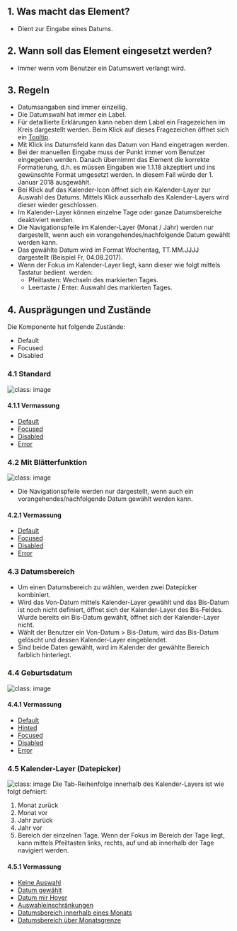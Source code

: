## 1. Was macht das Element?
* Dient zur Eingabe eines Datums.

## 2. Wann soll das Element eingesetzt werden?
* Immer wenn vom Benutzer ein Datumswert verlangt wird.

## 3. Regeln
* Datumsangaben sind immer einzeilig.
* Die Datumswahl hat immer ein Label.
* Für detaillierte Erklärungen kann neben dem Label ein Fragezeichen im Kreis dargestellt werden. Beim Klick auf dieses Fragezeichen öffnet sich ein [Tooltip](https://digital.sbb.ch/de/webapps/components/tooltip).
* Mit Klick ins Datumsfeld kann das Datum von Hand eingetragen werden.
* Bei der manuellen Eingabe muss der Punkt immer vom Benutzer eingegeben werden. Danach übernimmt das Element die korrekte Formatierung, d.h. es müssen Eingaben wie 1.1.18 akzeptiert und ins gewünschte Format umgesetzt werden. In diesem Fall würde der 1. Januar 2018 ausgewählt.
* Bei Klick auf das Kalender-Icon öffnet sich ein Kalender-Layer zur Auswahl des Datums. Mittels Klick ausserhalb des Kalender-Layers wird dieser wieder geschlossen.
* Im Kalender-Layer können einzelne Tage oder ganze Datumsbereiche deaktiviert werden.
* Die Navigationspfeile im Kalender-Layer (Monat / Jahr) werden nur dargestellt, wenn auch ein vorangehendes/nachfolgende Datum gewählt werden kann.
* Das gewählte Datum wird im Format Wochentag, TT.MM.JJJJ dargestellt (Beispiel Fr, 04.08.2017).
* Wenn der Fokus im Kalender-Layer liegt, kann dieser wie folgt mittels Tastatur bedient  werden:
    * Pfeiltasten: Wechseln des markierten Tages.
    * Leertaste / Enter: Auswahl des markierten Tages.

## 4. Ausprägungen und Zustände 
Die Komponente hat folgende Zustände:
* Default
* Focused
* Disabled

### 4.1 Standard
![](https://raw.githubusercontent.com/sbb-design-systems/sbb-design-system/master/webapp/components/datepicker/images/dateinput_default.png 'class: image')


#### 4.1.1 Vermassung
* [Default](https://sbb.invisionapp.com/d/main#/console/17140415/355318424/inspect)
* [Focused](https://sbb.invisionapp.com/d/main#/console/17140415/355318425/inspect)
* [Disabled](https://sbb.invisionapp.com/d/main#/console/17140415/355318426/inspect)
* [Error](https://sbb.invisionapp.com/d/main#/console/17140415/355318427/inspect)


### 4.2 Mit Blätterfunktion
![](https://raw.githubusercontent.com/sbb-design-systems/sbb-design-system/master/webapp/components/datepicker/images/dateinput_pageable.png 'class: image')
* Die Navigationspfeile werden nur dargestellt, wenn auch ein vorangehendes/nachfolgende Datum gewählt werden kann.

#### 4.2.1 Vermassung
* [Default](https://sbb.invisionapp.com/d/main#/console/17140415/355318428/inspect)
* [Focused](https://sbb.invisionapp.com/d/main#/console/17140415/355318429/inspect)
* [Disabled](https://sbb.invisionapp.com/d/main#/console/17140415/355318430/inspect)
* [Error](https://sbb.invisionapp.com/d/main#/console/17140415/355318431/inspect)

### 4.3 Datumsbereich
* Um einen Datumsbereich zu wählen, werden zwei Datepicker kombiniert.
* Wird das Von-Datum mittels Kalender-Layer gewählt und das Bis-Datum ist noch nicht definiert, öffnet sich der Kalender-Layer des Bis-Feldes. Wurde bereits ein Bis-Datum gewählt, öffnet sich der Kalender-Layer nicht.
* Wählt der Benutzer ein Von-Datum > Bis-Datum, wird das Bis-Datum gelöscht und dessen Kalender-Layer eingeblendet.
* Sind beide Daten gewählt, wird im Kalender der gewählte Bereich farblich hinterlegt.

### 4.4 Geburtsdatum
![](https://raw.githubusercontent.com/sbb-design-systems/sbb-design-system/master/webapp/components/datepicker/images/dateinput_birthdate.png 'class: image')

#### 4.4.1 Vermassung
* [Default](https://sbb.invisionapp.com/d/main#/console/17140415/355318432/inspect)
* [Hinted](https://sbb.invisionapp.com/d/main#/console/17140415/355318433/inspect)
* [Focused](https://sbb.invisionapp.com/d/main#/console/17140415/355318434/inspect)
* [Disabled](https://sbb.invisionapp.com/d/main#/console/17140415/355318435/inspect)
* [Error](https://sbb.invisionapp.com/d/main#/console/17140415/355318436/inspect)


### 4.5 Kalender-Layer (Datepicker)
![](https://raw.githubusercontent.com/sbb-design-systems/sbb-design-system/master/webapp/components/datepicker/images/dateinput_picker.png 'class: image')
Die Tab-Reihenfolge innerhalb des Kalender-Layers ist wie folgt defniert:
1. Monat zurück
2. Monat vor
3. Jahr zurück
4. Jahr vor
5. Bereich der einzelnen Tage. Wenn der Fokus im Bereich der Tage liegt, kann mittels Pfeiltasten links, rechts, auf und ab innerhalb der Tage navigiert werden.

#### 4.5.1 Vermassung
* [Keine Auswahl](https://sbb.invisionapp.com/d/main#/console/17140415/355318437/inspect)
* [Datum gewählt](https://sbb.invisionapp.com/d/main#/console/17140415/355318438/inspect)
* [Datum mir Hover](https://sbb.invisionapp.com/d/main#/console/17140415/355318439/inspect)
* [Auswahleinschränkungen](https://sbb.invisionapp.com/d/main#/console/17140415/355318440/inspect)
* [Datumsbereich innerhalb eines Monats](https://sbb.invisionapp.com/d/main#/console/17140415/355318441/inspect)
* [Datumsbereich über Monatsgrenze](https://sbb.invisionapp.com/d/main#/console/17140415/355318442/inspect)

